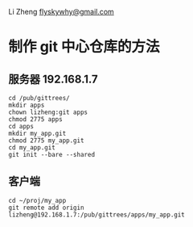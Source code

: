 Li Zheng <flyskywhy@gmail.com>

# 制作 git 中心仓库的方法

## 服务器 192.168.1.7

    cd /pub/gittrees/
    mkdir apps
    chown lizheng:git apps
    chmod 2775 apps
    cd apps
    mkdir my_app.git
    chmod 2775 my_app.git
    cd my_app.git
    git init --bare --shared

## 客户端

    cd ~/proj/my_app
    git remote add origin lizheng@192.168.1.7:/pub/gittrees/apps/my_app.git